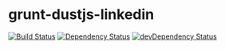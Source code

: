 grunt-dustjs-linkedin
=====================

[![Build Status](https://travis-ci.org/coryroloff/grunt-dustjs-linkedin.png?branch=master)](https://travis-ci.org/coryroloff/grunt-dustjs-linkedin) [![Dependency Status](https://david-dm.org/coryroloff/grunt-dustjs-linkedin.png?theme=shields.io)](https://david-dm.org/coryroloff/grunt-dustjs-linkedin) [![devDependency Status](https://david-dm.org/coryroloff/grunt-dustjs-linkedin/dev-status.png?theme=shields.io)](https://david-dm.org/coryroloff/grunt-dustjs-linkedin#info=devDependencies)